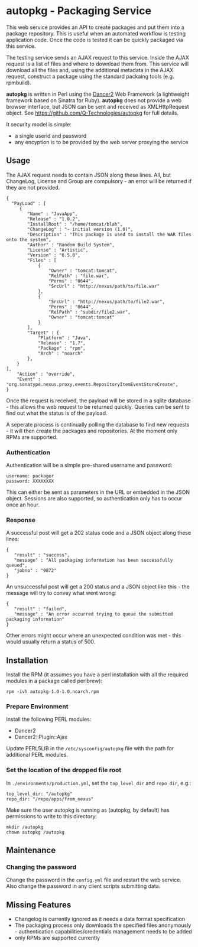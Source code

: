 # autopkg - Packaging Service

This web service provides an API to create packages and put them into a package repository.  This is useful when an automated workflow is testing application code.  Once the code is tested it can be quickly packaged via this service.

The testing service sends an AJAX request to this service.  Inside the AJAX request is a list of files and where to download them from.  This service will download all the files and, using the additional metadata in the AJAX request, construct a package using the standard packaing tools (e.g. rpmbuild).

**autopkg** is written in Perl using the [Dancer2](http://perldancer.org) Web Framework (a lightweight framework based on Sinatra for Ruby).  **autopkg** does not provide a web browser interface, but JSON can be sent and received as XMLHttpRequest object.  See https://github.com/Q-Technologies/autopkg for full details.

It security model is simple:
  * a single userid and password
  * any encyption is to be provided by the web server proxying the service

## Usage

The AJAX request needs to contain JSON along these lines.  All, but ChangeLog, License and Group are compulsory - an error will be returned if they are not provided.

    {
      "PayLoad" : [
         {
            "Name" : "JavaApp",
            "Release" : "1.0.2",
            "InstallRoot" : "/home/tomcat/blah",
            "ChangeLog" : "- initial version (1.0)",
            "Description" : "This package is used to install the WAR files onto the system",
            "Author" : "Random Build System",
            "License" : "Artistic",
            "Version" : "6.5.0",
            "Files" : [
                {
                    "Owner" : "tomcat:tomcat",
                    "RelPath" : "file.war",
                    "Perms" : "0644",
                    "SrcUrl" : "http://nexus/path/to/file.war"
                },
                {
                    "SrcUrl" : "http://nexus/path/to/file2.war",
                    "Perms" : "0644",
                    "RelPath" : "subdir/file2.war",
                    "Owner" : "tomcat:tomcat"
                }
            ],
            "Target" : {
                "Platform" : "Java",
                "Release" : "1.7",
                "Package" : "rpm",
                "Arch" : "noarch"
            },
        }
    ],
        "Action" : "override",
        "Event" : "org.sonatype.nexus.proxy.events.RepositoryItemEventStoreCreate",
    }

Once the request is received, the payload will be stored in a sqlite database - this allows the web request to be returned quickly.  Queries can be sent to find out what the status is of the payload.

A seperate process is continually polling the database to find new requests - it will then create the packages and repositories.  At the moment only RPMs are supported.

### Authentication

Authentication will be a simple pre-shared username and password:

    username: packager
    password: XXXXXXXX

This can either be sent as parameters in the URL or embedded in the JSON object. Sessions are also supported, so authentication only has to occur once an hour.

### Response

A successful post will get a 202 status code and a JSON object along these lines:

    {
       "result" : "success", 
       "message" : "All packaging information has been successfully queued", 
       "jobno" : "9872"
    }

An unsuccessful post will get a 200 status and a JSON object like this - the message will try to convey what went wrong:

    {
       "result" : "failed", 
       "message" : "An error occurred trying to queue the submitted packaging information"
    }

Other errors might occur where an unexpected condition was met - this would usually return a status of 500.


## Installation

Install the RPM (it assumes you have a perl installation with all the required modules in a package called perlbrew):

    rpm -ivh autopkg-1.0-1.0.noarch.rpm

### Prepare Environment

Install the following PERL modules:
  * Dancer2
  * Dancer2::Plugin::Ajax

Update PERL5LIB in the `/etc/sysconfig/autopkg` file with the path for additional PERL modules.

### Set the location of the dropped file root
In `./environments/production.yml`, set the `top_level_dir` and `repo_dir`, e.g.:

    top_level_dir: "/autopkg"
    repo_dir: "/repo/apps/from_nexus"

Make sure the user autopkg is running as (autopkg, by default) has permissions to write to this directory:

    mkdir /autopkg
    chown autopkg /autopkg


## Maintenance
### Changing the password
Change the password in the `config.yml` file and restart the web service.  Also change the password in any client scripts submitting data.

## Missing Features

  * Changelog is currently ignored as it needs a data format specification
  * The packaging process only downloads the specified files anonymously - authentication capabilities/credentials management needs to be added
  * only RPMs are supported currently


